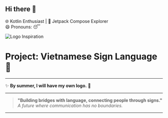 ## Hi there 👋

🌐 Kotlin Enthusiast | 🎨 Jetpack Compose Explorer  
😄 Pronouns: 😴

![Logo Inspiration](https://i.pinimg.com/736x/af/f2/fa/aff2fa49bd1ee36857667848429d032e.jpg)

# **Project: Vietnamese Sign Language** 🚀

---

✨ **By summer, I will have my own logo.** 🌟

---

> **"Building bridges with language, connecting people through signs."**  
> _A future where communication has no boundaries._

---

<!--
**DTPhuong-wj/DTPhuong-wj** is a ✨ _special_ ✨ repository because its `README.md` (this file) appears on your GitHub profile.

Here are some ideas to get you started:

- 🔭 I’m currently working on ...
- 🌱 I’m currently learning ...
- 👯 I’m looking to collaborate on ...
- 🤔 I’m looking for help with ...
- 💬 Ask me about ...
- 📫 How to reach me: ...
- 😄 Pronouns: ...
- ⚡ Fun fact: ...
-->
